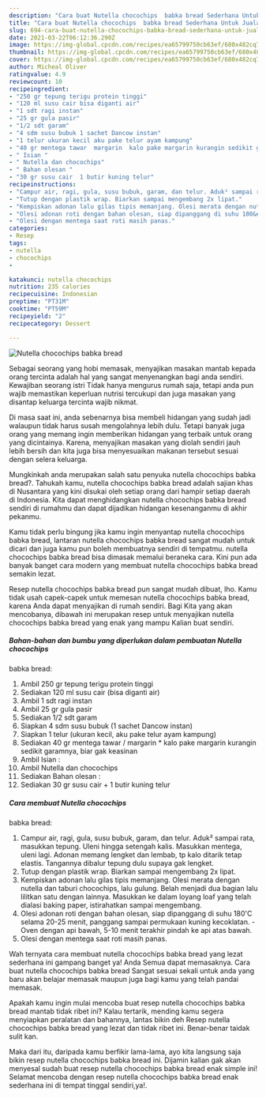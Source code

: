 ```yaml
---
description: "Cara buat Nutella chocochips  babka bread Sederhana Untuk Jualan"
title: "Cara buat Nutella chocochips  babka bread Sederhana Untuk Jualan"
slug: 694-cara-buat-nutella-chocochips-babka-bread-sederhana-untuk-jualan
date: 2021-03-22T06:12:36.290Z
image: https://img-global.cpcdn.com/recipes/ea65799750cb63ef/680x482cq70/nutella-chocochips-babka-bread-foto-resep-utama.jpg
thumbnail: https://img-global.cpcdn.com/recipes/ea65799750cb63ef/680x482cq70/nutella-chocochips-babka-bread-foto-resep-utama.jpg
cover: https://img-global.cpcdn.com/recipes/ea65799750cb63ef/680x482cq70/nutella-chocochips-babka-bread-foto-resep-utama.jpg
author: Micheal Oliver
ratingvalue: 4.9
reviewcount: 10
recipeingredient:
- "250 gr tepung terigu protein tinggi"
- "120 ml susu cair bisa diganti air"
- "1 sdt ragi instan"
- "25 gr gula pasir"
- "1/2 sdt garam"
- "4 sdm susu bubuk 1 sachet Dancow instan"
- "1 telur ukuran kecil aku pake telur ayam kampung"
- "40 gr mentega tawar  margarin  kalo pake margarin kurangin sedikit garamnya biar gak keasinan"
- " Isian "
- " Nutella dan chocochips"
- " Bahan olesan "
- "30 gr susu cair  1 butir kuning telur"
recipeinstructions:
- "Campur air, ragi, gula, susu bubuk, garam, dan telur. Aduk² sampai rata, masukkan tepung. Uleni hingga setengah kalis. Masukkan mentega, uleni lagi. Adonan memang lengket dan lembab, tp kalo ditarik tetap elastis. Tangannya dibalur tepung dulu supaya gak lengket."
- "Tutup dengan plastik wrap. Biarkan sampai mengembang 2x lipat."
- "Kempiskan adonan lalu gilas tipis memanjang. Olesi merata dengan nutella dan taburi chocochips, lalu gulung. Belah menjadi dua bagian lalu lilitkan satu dengan lainnya. Masukkan ke dalam loyang loaf yang telah dialasi baking paper, istirahatkan sampai mengembang."
- "Olesi adonan roti dengan bahan olesan, siap dipanggang di suhu 180&#39;C selama 20-25 menit, panggang sampai permukaan kuning kecoklatan.  Oven dengan api bawah, 5-10 menit terakhir pindah ke api atas bawah."
- "Olesi dengan mentega saat roti masih panas."
categories:
- Resep
tags:
- nutella
- chocochips
- 

katakunci: nutella chocochips  
nutrition: 235 calories
recipecuisine: Indonesian
preptime: "PT31M"
cooktime: "PT59M"
recipeyield: "2"
recipecategory: Dessert

---
```



![Nutella chocochips 
babka bread](https://img-global.cpcdn.com/recipes/ea65799750cb63ef/680x482cq70/nutella-chocochips-babka-bread-foto-resep-utama.jpg)

Sebagai seorang yang hobi memasak, menyajikan masakan mantab kepada orang tercinta adalah hal yang sangat menyenangkan bagi anda sendiri. Kewajiban seorang istri Tidak hanya mengurus rumah saja, tetapi anda pun wajib memastikan keperluan nutrisi tercukupi dan juga masakan yang disantap keluarga tercinta wajib nikmat.

Di masa  saat ini, anda sebenarnya bisa membeli hidangan yang sudah jadi walaupun tidak harus susah mengolahnya lebih dulu. Tetapi banyak juga orang yang memang ingin memberikan hidangan yang terbaik untuk orang yang dicintainya. Karena, menyajikan masakan yang diolah sendiri jauh lebih bersih dan kita juga bisa menyesuaikan makanan tersebut sesuai dengan selera keluarga. 



Mungkinkah anda merupakan salah satu penyuka nutella chocochips 
babka bread?. Tahukah kamu, nutella chocochips 
babka bread adalah sajian khas di Nusantara yang kini disukai oleh setiap orang dari hampir setiap daerah di Indonesia. Kita dapat menghidangkan nutella chocochips 
babka bread sendiri di rumahmu dan dapat dijadikan hidangan kesenanganmu di akhir pekanmu.

Kamu tidak perlu bingung jika kamu ingin menyantap nutella chocochips 
babka bread, lantaran nutella chocochips 
babka bread sangat mudah untuk dicari dan juga kamu pun boleh membuatnya sendiri di tempatmu. nutella chocochips 
babka bread bisa dimasak memalui beraneka cara. Kini pun ada banyak banget cara modern yang membuat nutella chocochips 
babka bread semakin lezat.

Resep nutella chocochips 
babka bread pun sangat mudah dibuat, lho. Kamu tidak usah capek-capek untuk memesan nutella chocochips 
babka bread, karena Anda dapat menyajikan di rumah sendiri. Bagi Kita yang akan mencobanya, dibawah ini merupakan resep untuk menyajikan nutella chocochips 
babka bread yang enak yang mampu Kalian buat sendiri.

<!--inarticleads1-->

##### Bahan-bahan dan bumbu yang diperlukan dalam pembuatan Nutella chocochips 
babka bread:

1. Ambil 250 gr tepung terigu protein tinggi
1. Sediakan 120 ml susu cair (bisa diganti air)
1. Ambil 1 sdt ragi instan
1. Ambil 25 gr gula pasir
1. Sediakan 1/2 sdt garam
1. Siapkan 4 sdm susu bubuk (1 sachet Dancow instan)
1. Siapkan 1 telur (ukuran kecil, aku pake telur ayam kampung)
1. Sediakan 40 gr mentega tawar / margarin * kalo pake margarin kurangin sedikit garamnya, biar gak keasinan
1. Ambil  Isian :
1. Ambil  Nutella dan chocochips
1. Sediakan  Bahan olesan :
1. Sediakan 30 gr susu cair + 1 butir kuning telur




<!--inarticleads2-->

##### Cara membuat Nutella chocochips 
babka bread:

1. Campur air, ragi, gula, susu bubuk, garam, dan telur. Aduk² sampai rata, masukkan tepung. Uleni hingga setengah kalis. Masukkan mentega, uleni lagi. Adonan memang lengket dan lembab, tp kalo ditarik tetap elastis. Tangannya dibalur tepung dulu supaya gak lengket.
1. Tutup dengan plastik wrap. Biarkan sampai mengembang 2x lipat.
1. Kempiskan adonan lalu gilas tipis memanjang. Olesi merata dengan nutella dan taburi chocochips, lalu gulung. Belah menjadi dua bagian lalu lilitkan satu dengan lainnya. Masukkan ke dalam loyang loaf yang telah dialasi baking paper, istirahatkan sampai mengembang.
1. Olesi adonan roti dengan bahan olesan, siap dipanggang di suhu 180&#39;C selama 20-25 menit, panggang sampai permukaan kuning kecoklatan.  - Oven dengan api bawah, 5-10 menit terakhir pindah ke api atas bawah.
1. Olesi dengan mentega saat roti masih panas.




Wah ternyata cara membuat nutella chocochips 
babka bread yang lezat sederhana ini gampang banget ya! Anda Semua dapat memasaknya. Cara buat nutella chocochips 
babka bread Sangat sesuai sekali untuk anda yang baru akan belajar memasak maupun juga bagi kamu yang telah pandai memasak.

Apakah kamu ingin mulai mencoba buat resep nutella chocochips 
babka bread mantab tidak ribet ini? Kalau tertarik, mending kamu segera menyiapkan peralatan dan bahannya, lantas bikin deh Resep nutella chocochips 
babka bread yang lezat dan tidak ribet ini. Benar-benar taidak sulit kan. 

Maka dari itu, daripada kamu berfikir lama-lama, ayo kita langsung saja bikin resep nutella chocochips 
babka bread ini. Dijamin kalian gak akan menyesal sudah buat resep nutella chocochips 
babka bread enak simple ini! Selamat mencoba dengan resep nutella chocochips 
babka bread enak sederhana ini di tempat tinggal sendiri,ya!.

